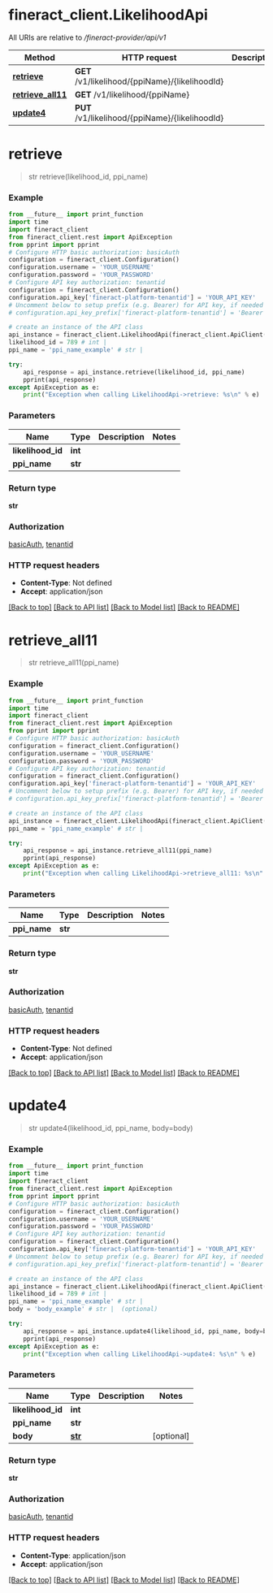 # fineract_client.LikelihoodApi

All URIs are relative to */fineract-provider/api/v1*

Method | HTTP request | Description
------------- | ------------- | -------------
[**retrieve**](LikelihoodApi.md#retrieve) | **GET** /v1/likelihood/{ppiName}/{likelihoodId} | 
[**retrieve_all11**](LikelihoodApi.md#retrieve_all11) | **GET** /v1/likelihood/{ppiName} | 
[**update4**](LikelihoodApi.md#update4) | **PUT** /v1/likelihood/{ppiName}/{likelihoodId} | 

# **retrieve**
> str retrieve(likelihood_id, ppi_name)



### Example
```python
from __future__ import print_function
import time
import fineract_client
from fineract_client.rest import ApiException
from pprint import pprint
# Configure HTTP basic authorization: basicAuth
configuration = fineract_client.Configuration()
configuration.username = 'YOUR_USERNAME'
configuration.password = 'YOUR_PASSWORD'
# Configure API key authorization: tenantid
configuration = fineract_client.Configuration()
configuration.api_key['fineract-platform-tenantid'] = 'YOUR_API_KEY'
# Uncomment below to setup prefix (e.g. Bearer) for API key, if needed
# configuration.api_key_prefix['fineract-platform-tenantid'] = 'Bearer'

# create an instance of the API class
api_instance = fineract_client.LikelihoodApi(fineract_client.ApiClient(configuration))
likelihood_id = 789 # int | 
ppi_name = 'ppi_name_example' # str | 

try:
    api_response = api_instance.retrieve(likelihood_id, ppi_name)
    pprint(api_response)
except ApiException as e:
    print("Exception when calling LikelihoodApi->retrieve: %s\n" % e)
```

### Parameters

Name | Type | Description  | Notes
------------- | ------------- | ------------- | -------------
 **likelihood_id** | **int**|  | 
 **ppi_name** | **str**|  | 

### Return type

**str**

### Authorization

[basicAuth](../README.md#basicAuth), [tenantid](../README.md#tenantid)

### HTTP request headers

 - **Content-Type**: Not defined
 - **Accept**: application/json

[[Back to top]](#) [[Back to API list]](../README.md#documentation-for-api-endpoints) [[Back to Model list]](../README.md#documentation-for-models) [[Back to README]](../README.md)

# **retrieve_all11**
> str retrieve_all11(ppi_name)



### Example
```python
from __future__ import print_function
import time
import fineract_client
from fineract_client.rest import ApiException
from pprint import pprint
# Configure HTTP basic authorization: basicAuth
configuration = fineract_client.Configuration()
configuration.username = 'YOUR_USERNAME'
configuration.password = 'YOUR_PASSWORD'
# Configure API key authorization: tenantid
configuration = fineract_client.Configuration()
configuration.api_key['fineract-platform-tenantid'] = 'YOUR_API_KEY'
# Uncomment below to setup prefix (e.g. Bearer) for API key, if needed
# configuration.api_key_prefix['fineract-platform-tenantid'] = 'Bearer'

# create an instance of the API class
api_instance = fineract_client.LikelihoodApi(fineract_client.ApiClient(configuration))
ppi_name = 'ppi_name_example' # str | 

try:
    api_response = api_instance.retrieve_all11(ppi_name)
    pprint(api_response)
except ApiException as e:
    print("Exception when calling LikelihoodApi->retrieve_all11: %s\n" % e)
```

### Parameters

Name | Type | Description  | Notes
------------- | ------------- | ------------- | -------------
 **ppi_name** | **str**|  | 

### Return type

**str**

### Authorization

[basicAuth](../README.md#basicAuth), [tenantid](../README.md#tenantid)

### HTTP request headers

 - **Content-Type**: Not defined
 - **Accept**: application/json

[[Back to top]](#) [[Back to API list]](../README.md#documentation-for-api-endpoints) [[Back to Model list]](../README.md#documentation-for-models) [[Back to README]](../README.md)

# **update4**
> str update4(likelihood_id, ppi_name, body=body)



### Example
```python
from __future__ import print_function
import time
import fineract_client
from fineract_client.rest import ApiException
from pprint import pprint
# Configure HTTP basic authorization: basicAuth
configuration = fineract_client.Configuration()
configuration.username = 'YOUR_USERNAME'
configuration.password = 'YOUR_PASSWORD'
# Configure API key authorization: tenantid
configuration = fineract_client.Configuration()
configuration.api_key['fineract-platform-tenantid'] = 'YOUR_API_KEY'
# Uncomment below to setup prefix (e.g. Bearer) for API key, if needed
# configuration.api_key_prefix['fineract-platform-tenantid'] = 'Bearer'

# create an instance of the API class
api_instance = fineract_client.LikelihoodApi(fineract_client.ApiClient(configuration))
likelihood_id = 789 # int | 
ppi_name = 'ppi_name_example' # str | 
body = 'body_example' # str |  (optional)

try:
    api_response = api_instance.update4(likelihood_id, ppi_name, body=body)
    pprint(api_response)
except ApiException as e:
    print("Exception when calling LikelihoodApi->update4: %s\n" % e)
```

### Parameters

Name | Type | Description  | Notes
------------- | ------------- | ------------- | -------------
 **likelihood_id** | **int**|  | 
 **ppi_name** | **str**|  | 
 **body** | [**str**](str.md)|  | [optional] 

### Return type

**str**

### Authorization

[basicAuth](../README.md#basicAuth), [tenantid](../README.md#tenantid)

### HTTP request headers

 - **Content-Type**: application/json
 - **Accept**: application/json

[[Back to top]](#) [[Back to API list]](../README.md#documentation-for-api-endpoints) [[Back to Model list]](../README.md#documentation-for-models) [[Back to README]](../README.md)

